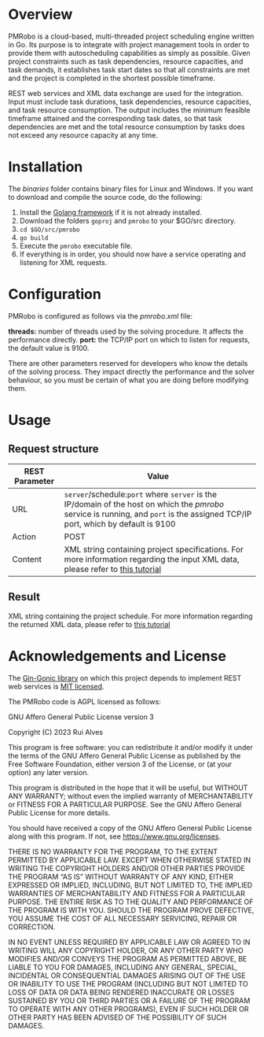 # Overview
PMRobo is a cloud-based, multi-threaded project scheduling engine written in Go. Its purpose is to integrate with project management tools in order to provide them with autoscheduling capabilities as simply as possible. Given project constraints such as task dependencies, resource capacities, and task demands, it establishes task start dates so that all constraints are met and the project is completed in the shortest possible timeframe.

REST web services and XML data exchange are used for the integration. Input must include task durations, task dependencies, resource capacities, and task resource consumption. The output includes the minimum feasible timeframe attained and the corresponding task dates, so that task dependencies are met and the total resource consumption by tasks does not exceed any resource capacity at any time.

# Installation
The *binaries* folder contains binary files for Linux and Windows.  If you want to download and compile the source code, do the following:
 1. Install the [Golang framework](https://go.dev/doc/install) if it is not already installed.
 2. Download the folders `goproj` and `pmrobo` to your $GO/src directory.
 3. `cd $GO/src/pmrobo`
 4. `go build `
 5. Execute the `pmrobo` executable file.
 6. If everything is in order, you should now have a service operating and listening for XML requests.
 # Configuration
PMRobo is configured as follows via the *pmrobo.xml* file:

**threads:** number of threads used by the solving procedure. It affects the performance directly.
**port:** the TCP/IP port on which to listen for requests,  the default value is 9100.

There are other parameters reserved for developers who know the details of the solving process. They impact directly the performance and the solver behaviour, so you must be certain of what you are doing before modifying them.
 # Usage
 ## Request structure
|REST Parameter|Value|
|--|--|
|URL|`server`/schedule:`port` where `server` is the IP/domain of the host on which the *pmrobo* service is running, and `port` is the assigned TCP/IP port, which by default is 9100|
|Action|POST|
|Content|XML string containing project specifications. For more information regarding the input XML data, please refer to [this tutorial](https://github.com/rmfalves/pmrobo/blob/main/TUTORIAL.md)|
## Result

XML string containing the project schedule. For more information regarding the returned XML data, please refer to [this tutorial](https://github.com/rmfalves/pmrobo/blob/main/TUTORIAL.md)
 
# Acknowledgements and License

The [Gin-Gonic library](https://github.com/gin-gonic/gin) on which this project depends to implement REST web services is [MIT licensed](https://opensource.org/license/mit/).

The PMRobo code is AGPL licensed as follows:

GNU Affero General Public License version 3

Copyright (C) 2023  Rui Alves

This program is free software: you can redistribute it and/or modify
it under the terms of the GNU Affero General Public License as published
by the Free Software Foundation, either version 3 of the License, or
(at your option) any later version.

This program is distributed in the hope that it will be useful,
but WITHOUT ANY WARRANTY; without even the implied warranty of
MERCHANTABILITY or FITNESS FOR A PARTICULAR PURPOSE.  See the
GNU Affero General Public License for more details.

You should have received a copy of the GNU Affero General Public License
along with this program.  If not, see https://www.gnu.org/licenses.

THERE IS NO WARRANTY FOR THE PROGRAM, TO THE EXTENT PERMITTED BY APPLICABLE LAW. EXCEPT WHEN OTHERWISE STATED IN WRITING THE COPYRIGHT HOLDERS AND/OR OTHER PARTIES PROVIDE THE PROGRAM “AS IS” WITHOUT WARRANTY OF ANY KIND, EITHER EXPRESSED OR IMPLIED, INCLUDING, BUT NOT LIMITED TO, THE IMPLIED WARRANTIES OF MERCHANTABILITY AND FITNESS FOR A PARTICULAR PURPOSE. THE ENTIRE RISK AS TO THE QUALITY AND PERFORMANCE OF THE PROGRAM IS WITH YOU. SHOULD THE PROGRAM PROVE DEFECTIVE, YOU ASSUME THE COST OF ALL NECESSARY SERVICING, REPAIR OR CORRECTION.

IN NO EVENT UNLESS REQUIRED BY APPLICABLE LAW OR AGREED TO IN WRITING WILL ANY COPYRIGHT HOLDER, OR ANY OTHER PARTY WHO MODIFIES AND/OR CONVEYS THE PROGRAM AS PERMITTED ABOVE, BE LIABLE TO YOU FOR DAMAGES, INCLUDING ANY GENERAL, SPECIAL, INCIDENTAL OR CONSEQUENTIAL DAMAGES ARISING OUT OF THE USE OR INABILITY TO USE THE PROGRAM (INCLUDING BUT NOT LIMITED TO LOSS OF DATA OR DATA BEING RENDERED INACCURATE OR LOSSES SUSTAINED BY YOU OR THIRD PARTIES OR A FAILURE OF THE PROGRAM TO OPERATE WITH ANY OTHER PROGRAMS), EVEN IF SUCH HOLDER OR OTHER PARTY HAS BEEN ADVISED OF THE POSSIBILITY OF SUCH DAMAGES.